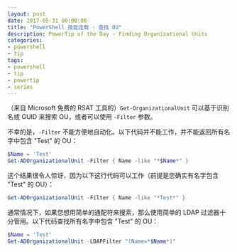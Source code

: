 ```yaml
---
layout: post
date: 2017-05-31 00:00:00
title: "PowerShell 技能连载 - 查找 OU"
description: PowerTip of the Day - Finding Organizational Units
categories:
- powershell
- tip
tags:
- powershell
- tip
- powertip
- series
---
```

（来自 Microsoft 免费的 RSAT 工具的）`Get-OrganizationalUnit` 可以基于识别名或 GUID 来搜索 OU，或者可以使用 `-Filter` 参数。

不幸的是，`-Filter` 不能方便地自动化。以下代码并不能工作，并不能返回所有名字中包含 "Test" 的 OU：

```powershell
$Name = 'Test'
Get-ADOrganizationalUnit -Filter { Name -like "*$Name*" }
```

这个结果很令人惊讶，因为以下这行代码可以工作（前提是您确实有名字包含 "Test" 的 OU）：

```powershell
Get-ADOrganizationalUnit -Filter { Name -like "*Test*" }
```

通常情况下，如果您想用简单的通配符来搜索，那么使用简单的 LDAP 过滤器十分管用。以下代码查找所有名字中包含 "Test" 的 OU：

```powershell
$Name = 'Test'
Get-ADOrganizationalUnit -LDAPFilter "(Name=*$Name*)"
```

<!--本文国际来源：[Finding Organizational Units](http://community.idera.com/powershell/powertips/b/tips/posts/finding-organizational-units)-->
